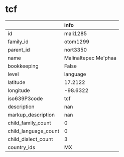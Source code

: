 # tcf
|                      | info                 |
|:---------------------|:---------------------|
| id                   | mali1285             |
| family_id            | otom1299             |
| parent_id            | nort3350             |
| name                 | Malinaltepec Me'phaa |
| bookkeeping          | False                |
| level                | language             |
| latitude             | 17.2122              |
| longitude            | -98.6322             |
| iso639P3code         | tcf                  |
| description          | nan                  |
| markup_description   | nan                  |
| child_family_count   | 0                    |
| child_language_count | 0                    |
| child_dialect_count  | 3                    |
| country_ids          | MX                   |